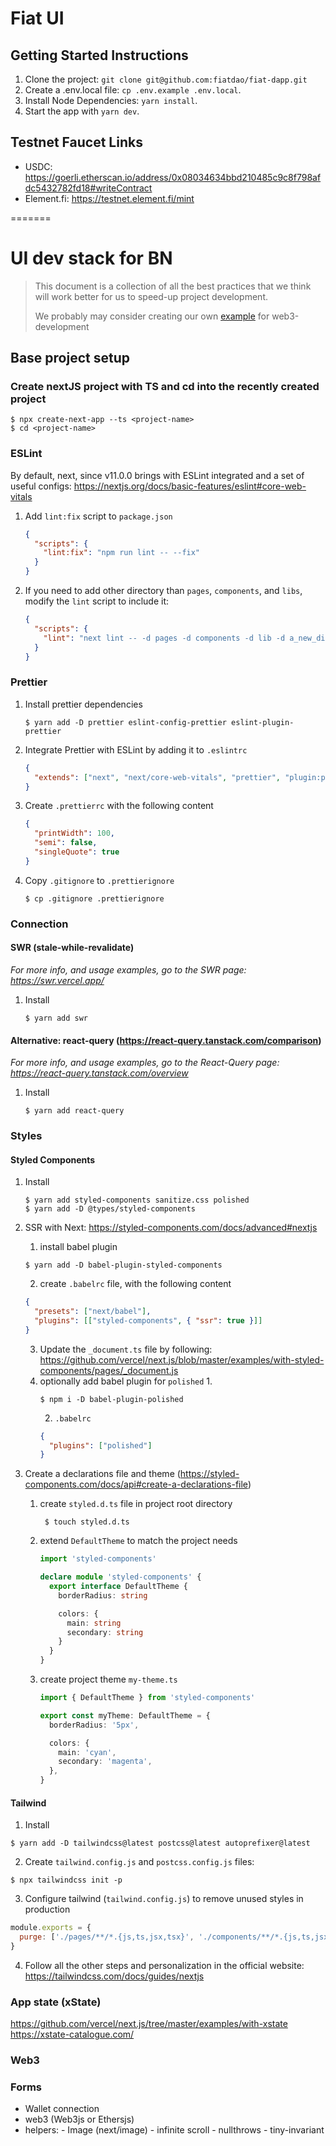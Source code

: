 # Fiat UI

## Getting Started Instructions
1. Clone the project: `git clone git@github.com:fiatdao/fiat-dapp.git`
2. Create a .env.local file: `cp .env.example .env.local`.
3. Install Node Dependencies: `yarn install`.
4. Start the app with `yarn dev`.

## Testnet Faucet Links
- USDC: https://goerli.etherscan.io/address/0x08034634bbd210485c9c8f798afdc5432782fd18#writeContract
- Element.fi: https://testnet.element.fi/mint

=======


# UI dev stack for BN

> This document is a collection of all the best practices that we think will work better for us to speed-up project development.
>
> We probably may consider creating our own [example](https://github.com/vercel/next.js/tree/canary/examples) for web3-development

## Base project setup

### Create nextJS project with TS and cd into the recently created project

```
$ npx create-next-app --ts <project-name>
$ cd <project-name>
```

### ESLint

By default, next, since v11.0.0 brings with ESLint integrated and a set of useful configs: https://nextjs.org/docs/basic-features/eslint#core-web-vitals

1. Add `lint:fix` script to `package.json`

   ```json
   {
     "scripts": {
       "lint:fix": "npm run lint -- --fix"
     }
   }
   ```

2. If you need to add other directory than `pages`, `components`, and `libs`, modify the `lint` script to include it:
   ```json
   {
     "scripts": {
       "lint": "next lint -- -d pages -d components -d lib -d a_new_directory"
     }
   }
   ```

### Prettier

1. Install prettier dependencies

   ```
   $ yarn add -D prettier eslint-config-prettier eslint-plugin-prettier
   ```

2. Integrate Prettier with ESLint by adding it to `.eslintrc`

   ```json
   {
     "extends": ["next", "next/core-web-vitals", "prettier", "plugin:prettier/recommended"]
   }
   ```

3. Create `.prettierrc` with the following content

   ```json
   {
     "printWidth": 100,
     "semi": false,
     "singleQuote": true
   }
   ```

4. Copy `.gitignore` to `.prettierignore`
   ```
   $ cp .gitignore .prettierignore
   ```

### Connection

#### SWR (stale-while-revalidate)

_For more info, and usage examples, go to the SWR page: https://swr.vercel.app/_

1. Install
   ```
   $ yarn add swr
   ```

#### Alternative: react-query (https://react-query.tanstack.com/comparison)

_For more info, and usage examples, go to the React-Query page: https://react-query.tanstack.com/overview_

1. Install
   ```
   $ yarn add react-query
   ```

### Styles

#### Styled Components

1. Install
   ```
   $ yarn add styled-components sanitize.css polished
   $ yarn add -D @types/styled-components
   ```
2. SSR with Next: https://styled-components.com/docs/advanced#nextjs
   1. install babel plugin
   ```
   $ yarn add -D babel-plugin-styled-components
   ```
   2. create `.babelrc` file, with the following content
   ```json
   {
     "presets": ["next/babel"],
     "plugins": [["styled-components", { "ssr": true }]]
   }
   ```
   3. Update the `_document.ts` file by following: https://github.com/vercel/next.js/blob/master/examples/with-styled-components/pages/_document.js
   1. optionally add babel plugin for `polished`
      1.
      ```
      $ npm i -D babel-plugin-polished
      ```
      2. `.babelrc`
      ```json
      {
        "plugins": ["polished"]
      }
      ```
3. Create a declarations file and theme (https://styled-components.com/docs/api#create-a-declarations-file)

   1. create `styled.d.ts` file in project root directory
      ```
       $ touch styled.d.ts
      ```
   2. extend `DefaultTheme` to match the project needs

      ```ts
      import 'styled-components'

      declare module 'styled-components' {
        export interface DefaultTheme {
          borderRadius: string

          colors: {
            main: string
            secondary: string
          }
        }
      }
      ```

   3. create project theme `my-theme.ts`

      ```ts
      import { DefaultTheme } from 'styled-components'

      export const myTheme: DefaultTheme = {
        borderRadius: '5px',

        colors: {
          main: 'cyan',
          secondary: 'magenta',
        },
      }
      ```

#### Tailwind

1. Install

```
$ yarn add -D tailwindcss@latest postcss@latest autoprefixer@latest
```

2. Create `tailwind.config.js` and `postcss.config.js` files:

```
$ npx tailwindcss init -p
```

3. Configure tailwind (`tailwind.config.js`) to remove unused styles in production

```js
module.exports = {
  purge: ['./pages/**/*.{js,ts,jsx,tsx}', './components/**/*.{js,ts,jsx,tsx}'],
}
```

4. Follow all the other steps and personalization in the official website: https://tailwindcss.com/docs/guides/nextjs

### App state (xState)

https://github.com/vercel/next.js/tree/master/examples/with-xstate
https://xstate-catalogue.com/

### Web3

### Forms

- Wallet connection
- web3 (Web3js or Ethersjs)
- helpers: - Image (next/image) - infinite scroll - nullthrows - tiny-invariant
